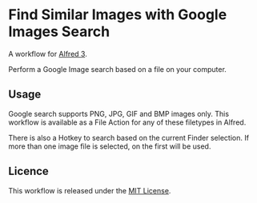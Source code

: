 
# Find Similar Images with Google Images Search #

A workflow for [Alfred 3][alfred].

Perform a Google Image search based on a file on your computer.


## Usage ##

Google search supports PNG, JPG, GIF and BMP images only. This workflow is available as a File Action for any of these filetypes in Alfred.

There is also a Hotkey to search based on the current Finder selection. If more than one image file is selected, on the first will be used.


## Licence ##

This workflow is released under the [MIT License][mit].


[alfred]: http://www.alfredapp.com/
[mit]: ./LICENCE.txt
